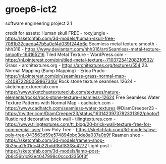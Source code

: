 # groep6-ict2
software engineering project 2.1

credit for assets:
Human skull FREE - roxyjungle - https://sketchfab.com/3d-models/human-skull-free-7081b32caeda47b5a0ef4d039f244b6e
Seamless metal texture smooth - hhh316 - https://www.deviantart.com/hhh316/art/Seamless-metal-texture-smooth-164165216
Tiled Metal Texture - WordPress.com - https://nl.pinterest.com/pin/tiled-metal-texture--710372541208210532/
Grass - architextures.org - https://architextures.org/textures/554
23. Normal Mapping (Bump Mapping) - Erica Prado -https://nl.pinterest.com/pin/seamless-grass-normal-map--240872280059867346/
Rock stone texture seamless 12624 - sketchuptextureclub.com - https://www.sketchuptextureclub.com/textures/nature-elements/rocks/rock-stone-texture-seamless-12624
Free Seamless Water Texture  Patterns with Normal Map - cadhatch.com - https://www.cadhatch.com/seamless-water-textures
@DiamCreeper23 - https://twitter.com/DiamCreeper23/status/1631423973782331392/photo/1
Rustic red decorative brick wall - tilingtextures.com - https://www.tilingtextures.com/tt_blog/20-brick-wall-texture-free-for-commercial-use/
Low Poly Tree - https://sketchfab.com/3d-models/low-poly-tree-043563d59e574894bbc3de8a037a0b9f
Raamen shop - https://sketchfab.com/3d-models/ramen-shop-3b25ca2501dc4b22bddf8df83f8c4272
Light post - https://sketchfab.com/3d-models/lamp-post-2b6c56b1c93e4047998c0cccd3350f3f
